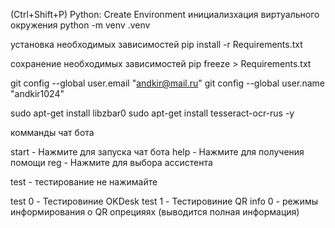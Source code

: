  (Ctrl+Shift+P) Python: Create Environment
инициализхация виртуального окружения
python -m venv .venv

установка необходимых зависимостей
pip install -r Requirements.txt

сохранение необходимых зависимостей
pip freeze > Requirements.txt

git config --global user.email "andkir@mail.ru"
git config --global user.name "andkir1024"

sudo apt-get install libzbar0
sudo apt-get install tesseract-ocr-rus -y

комманды чат бота

start - Нажмите для запуска чат бота
help - Нажмите для получения помощи
reg - Нажмите для выбора ассистента

test - тестирование не нажимайте

test 0 - Тестировиние OKDesk
test 1 - Тестировиние QR
info 0 - режимы информирования о QR опрецияях (выводится полная информация)